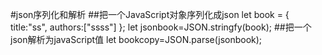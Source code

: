 #json序列化和解析
##把一个JavaScript对象序列化成json
let book = {
	title:"ss",
	authors:["ssss"]
};
let jsonbook=JSON.stringfy(book);
##把一个json解析为javaScript值
let bookcopy=JSON.parse(jsonbook);
